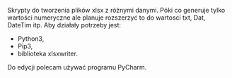 Skrypty do tworzenia plików xlsx z różnymi danymi. Póki co generuje tylko wartości numeryczne ale planuje rozszerzyć to do wartosci txt, Dat, DateTim itp.
Aby działały potrzeby jest:
- Python3, 
- Pip3,
- biblioteka xlsxwriter.

Do edycji polecam używać programu PyCharm. 